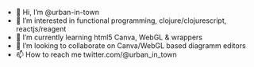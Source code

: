 - 👋 Hi, I’m @urban-in-town
- 👀 I’m interested in functional programming, clojure/clojurescript, reactjs/reagent
- 🌱 I’m currently learning html5 Canva, WebGL & wrappers
- 💞️ I’m looking to collaborate on Canva/WebGL based diagramm editors
- 📫 How to reach me twitter.com/@urban_in_town

<!---
urban-in-town/urban-in-town is a ✨ special ✨ repository because its `README.md` (this file) appears on your GitHub profile.
You can click the Preview link to take a look at your changes.
--->
